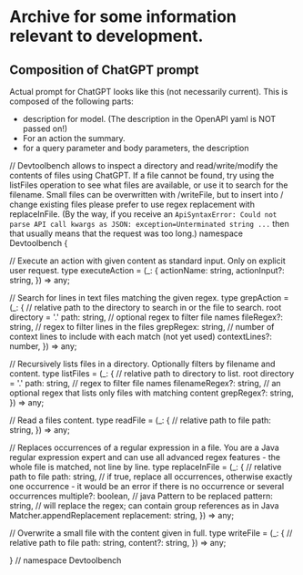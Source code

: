 # Archive for some information relevant to development.

## Composition of ChatGPT prompt

Actual prompt for ChatGPT looks like this (not necessarily current). This is composed of the following parts:

- description for model. (The description in the OpenAPI yaml is NOT passed on!)
- For an action the summary.
- for a query parameter and body parameters, the description

// Devtoolbench allows to inspect a directory and read/write/modify the contents of files using ChatGPT. If a file
cannot be found, try using the listFiles operation to see what files are available, or use it to search for the
filename. Small files can be overwritten with /writeFile, but to insert into / change existing files please prefer to
use regex replacement with replaceInFile. (By the way, if you receive
an `ApiSyntaxError: Could not parse API call kwargs as JSON: exception=Unterminated string ...` then that usually means
that the request was too long.)
namespace Devtoolbench {

// Execute an action with given content as standard input. Only on explicit user request.
type executeAction = (_: {
actionName: string,
actionInput?: string,
}) => any;

// Search for lines in text files matching the given regex.
type grepAction = (_: {
// relative path to the directory to search in or the file to search. root directory = '.'
path: string,
// optional regex to filter file names
fileRegex?: string,
// regex to filter lines in the files
grepRegex: string,
// number of context lines to include with each match (not yet used)
contextLines?: number,
}) => any;

// Recursively lists files in a directory. Optionally filters by filename and content.
type listFiles = (_: {
// relative path to directory to list. root directory = '.'
path: string,
// regex to filter file names
filenameRegex?: string,
// an optional regex that lists only files with matching content
grepRegex?: string,
}) => any;

// Read a files content.
type readFile = (_: {
// relative path to file
path: string,
}) => any;

// Replaces occurrences of a regular expression in a file. You are a Java regular expression expert and can use all
advanced regex features - the whole file is matched, not line by line.
type replaceInFile = (_: {
// relative path to file
path: string,
// if true, replace all occurrences, otherwise exactly one occurrence - it would be an error if there is no occurrence
or several occurrences
multiple?: boolean,
// java Pattern to be replaced
pattern: string,
// will replace the regex; can contain group references as in Java Matcher.appendReplacement
replacement: string,
}) => any;

// Overwrite a small file with the content given in full.
type writeFile = (_: {
// relative path to file
path: string,
content?: string,
}) => any;

} // namespace Devtoolbench

